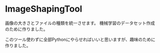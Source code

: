 # ImageShapingTool
画像の大きさとファイルの種類を統一させます。
機械学習のデータセット作成のために作りました。

このツール使わずに全部Pythonにやらせればいいと思いますが、趣味のために作りました。
